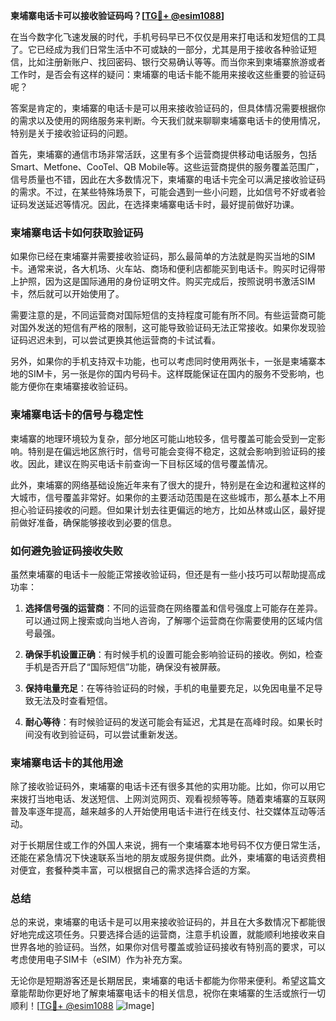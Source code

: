**柬埔寨电话卡可以接收验证码吗？[[TG💪+ @esim1088](https://t.me/s/esim1088)]**

在当今数字化飞速发展的时代，手机号码早已不仅仅是用来打电话和发短信的工具了。它已经成为我们日常生活中不可或缺的一部分，尤其是用于接收各种验证短信，比如注册新账户、找回密码、银行交易确认等等。而当你来到柬埔寨旅游或者工作时，是否会有这样的疑问：柬埔寨的电话卡能不能用来接收这些重要的验证码呢？

答案是肯定的，柬埔寨的电话卡是可以用来接收验证码的，但具体情况需要根据你的需求以及使用的网络服务来判断。今天我们就来聊聊柬埔寨电话卡的使用情况，特别是关于接收验证码的问题。

首先，柬埔寨的通信市场非常活跃，这里有多个运营商提供移动电话服务，包括Smart、Metfone、CooTel、QB Mobile等。这些运营商提供的服务覆盖范围广，信号质量也不错，因此在大多数情况下，柬埔寨的电话卡完全可以满足接收验证码的需求。不过，在某些特殊场景下，可能会遇到一些小问题，比如信号不好或者验证码发送延迟等情况。因此，在选择柬埔寨电话卡时，最好提前做好功课。

### **柬埔寨电话卡如何获取验证码**

如果你已经在柬埔寨并需要接收验证码，那么最简单的方法就是购买当地的SIM卡。通常来说，各大机场、火车站、商场和便利店都能买到电话卡。购买时记得带上护照，因为这是国际通用的身份证明文件。购买完成后，按照说明书激活SIM卡，然后就可以开始使用了。

需要注意的是，不同运营商对国际短信的支持程度可能有所不同。有些运营商可能对国外发送的短信有严格的限制，这可能导致验证码无法正常接收。如果你发现验证码迟迟未到，可以尝试更换其他运营商的卡试试看。

另外，如果你的手机支持双卡功能，也可以考虑同时使用两张卡，一张是柬埔寨本地的SIM卡，另一张是你的国内号码卡。这样既能保证在国内的服务不受影响，也能方便你在柬埔寨接收验证码。

### **柬埔寨电话卡的信号与稳定性**

柬埔寨的地理环境较为复杂，部分地区可能山地较多，信号覆盖可能会受到一定影响。特别是在偏远地区旅行时，信号可能会变得不稳定，这就会影响到验证码的接收。因此，建议在购买电话卡前查询一下目标区域的信号覆盖情况。

此外，柬埔寨的网络基础设施近年来有了很大的提升，特别是在金边和暹粒这样的大城市，信号覆盖非常好。如果你的主要活动范围是在这些城市，那么基本上不用担心验证码接收的问题。但如果计划去往更偏远的地方，比如丛林或山区，最好提前做好准备，确保能够接收到必要的信息。

### **如何避免验证码接收失败**

虽然柬埔寨的电话卡一般能正常接收验证码，但还是有一些小技巧可以帮助提高成功率：

1. **选择信号强的运营商**：不同的运营商在网络覆盖和信号强度上可能存在差异。可以通过网上搜索或向当地人咨询，了解哪个运营商在你需要使用的区域内信号最强。
   
2. **确保手机设置正确**：有时候手机的设置可能会影响验证码的接收。例如，检查手机是否开启了“国际短信”功能，确保没有被屏蔽。

3. **保持电量充足**：在等待验证码的时候，手机的电量要充足，以免因电量不足导致无法及时查看短信。

4. **耐心等待**：有时候验证码的发送可能会有延迟，尤其是在高峰时段。如果长时间没有收到验证码，可以尝试重新发送。

### **柬埔寨电话卡的其他用途**

除了接收验证码外，柬埔寨的电话卡还有很多其他的实用功能。比如，你可以用它来拨打当地电话、发送短信、上网浏览网页、观看视频等等。随着柬埔寨的互联网普及率逐年提高，越来越多的人开始使用电话卡进行在线支付、社交媒体互动等活动。

对于长期居住或工作的外国人来说，拥有一个柬埔寨本地号码不仅方便日常生活，还能在紧急情况下快速联系当地的朋友或服务提供商。此外，柬埔寨的电话资费相对便宜，套餐种类丰富，可以根据自己的需求选择合适的方案。

### **总结**

总的来说，柬埔寨的电话卡是可以用来接收验证码的，并且在大多数情况下都能很好地完成这项任务。只要选择合适的运营商，注意手机设置，就能顺利地接收来自世界各地的验证码。当然，如果你对信号覆盖或验证码接收有特别高的要求，可以考虑使用电子SIM卡（eSIM）作为补充方案。

无论你是短期游客还是长期居民，柬埔寨的电话卡都能为你带来便利。希望这篇文章能帮助你更好地了解柬埔寨电话卡的相关信息，祝你在柬埔寨的生活或旅行一切顺利！[[TG💪+ @esim1088](https://t.me/s/esim1088) ![Image](https://i.postimg.cc/4NQfJmqS/Snipaste-2025-05-13-00-14-12.png)]